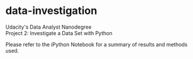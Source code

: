 # data-investigation
Udacity's Data Analyst Nanodegree  
Project 2: Investigate a Data Set with Python 

Please refer to the iPython Notebook for a summary of results and methods used.  
